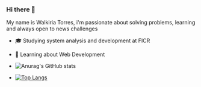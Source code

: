 ### Hi there 👋
My name is Walkiria Torres, i'm passionate about solving problems, learning and always open to news challenges

- 🎓 Studying system analysis and development at FICR
- 💬 Learning about Web Development



- ![Anurag's GitHub stats](https://github-readme-stats.vercel.app/api?username=walkiriatorres&show_icons=true&theme=radical)
- [![Top Langs](https://github-readme-stats.vercel.app/api/top-langs/?username=walkiriatorres&layout=compact)](https://github.com/walkiriatorres/github-readme-stats)


<!--
**walkiriatorres/walkiriatorres** is a ✨ _special_ ✨ repository because its `README.md` (this file) appears on your GitHub profile.

Here are some ideas to get you started:

- 🔭 I’m currently working on ...
- 🌱 I’m currently learning ...
- 👯 I’m looking to collaborate on ...
- 🤔 I’m looking for help with ...
- 💬 Ask me about ...
- 📫 How to reach me: ...
- 😄 Pronouns: ...
- ⚡ Fun fact: ...
-->
